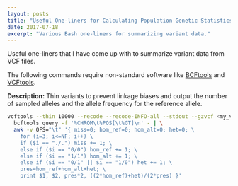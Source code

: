 ```yaml
---
layout: posts
title: "Useful One-liners for Calculating Population Genetic Statistics from VCF files"
date: 2017-07-18
excerpt: "Various Bash one-liners for summarizing variant data."
---
```


Useful one-liners that I have come up with to summarize variant data from VCF files.

The following commands require non-standard software like [BCFtools](http://www.htslib.org/) and [VCFtools](https://vcftools.github.io/index.html).

**Description:** Thin variants to prevent linkage biases and output the number of sampled alleles and the allele frequency for the reference allele.
```bash
vcftools --thin 10000 --recode --recode-INFO-all --stdout --gzvcf <my_variants.vcf.gz> | \
  bcftools query -f '%CHROM\t%POS[\t%GT]\n' - | \
  awk -v OFS="\t" '{ miss=0; hom_ref=0; hom_alt=0; het=0; \
    for (i=3; i<=NF; i++) \
    if ($i == "./.") miss += 1; \
    else if ($i == "0/0") hom_ref += 1; \
    else if ($i == "1/1") hom_alt += 1; \
    else if ($i == "0/1" || $i == "1/0") het += 1; \
    pres=hom_ref+hom_alt+het; \
    print $1, $2, pres*2, ((2*hom_ref)+het)/(2*pres) }'
```

